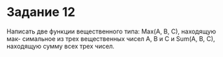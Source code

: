 # Задание 12

Написать две функции вещественного типа: Max(A, B, C), находящую мак- симальное из трех вещественных чисел A, B и C и Sum(A, B, C), находящую сумму всех трех чисел.